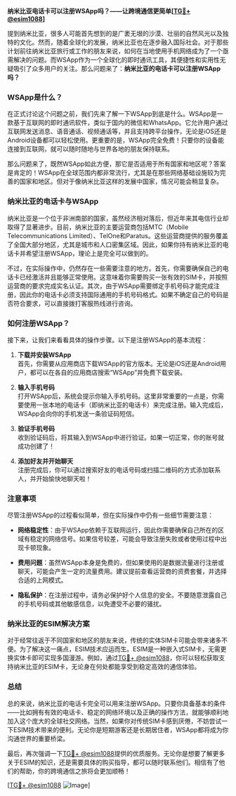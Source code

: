**纳米比亚电话卡可以注册WSApp吗？——让跨境通信更简单[[TG💪+ @esim1088](https://t.me/s/esim1088)]**

提到纳米比亚，很多人可能首先想到的是广袤无垠的沙漠、壮丽的自然风光以及独特的文化。然而，随着全球化的发展，纳米比亚也在逐步融入国际社会。对于那些计划前往纳米比亚旅行或工作的朋友来说，如何在当地使用手机网络成为了一个亟需解决的问题。而WSApp作为一个全球化的即时通讯工具，其便捷性和实用性无疑吸引了众多用户的关注。那么问题来了：**纳米比亚的电话卡可以注册WSApp吗？**

### WSApp是什么？

在正式讨论这个问题之前，我们先来了解一下WSApp到底是什么。WSApp是一款基于互联网的即时通讯软件，类似于国内的微信和WhatsApp。它允许用户通过互联网发送消息、语音通话、视频通话等，并且支持跨平台操作，无论是iOS还是Android设备都可以轻松使用。更重要的是，WSApp完全免费！只要你的设备能连接到互联网，就可以随时随地与世界各地的朋友保持联系。

那么问题来了，既然WSApp如此方便，那它是否适用于所有国家和地区呢？答案是肯定的！WSApp在全球范围内都非常流行，尤其是在那些网络基础设施较为完善的国家和地区。但对于像纳米比亚这样的发展中国家，情况可能会稍显复杂。

### 纳米比亚的电话卡与WSApp

纳米比亚是一个位于非洲南部的国家，虽然经济相对落后，但近年来其电信行业却取得了显著进步。目前，纳米比亚的主要运营商包括MTC（Mobile Telecommunications Limited）、TelOne和Paratus。这些运营商提供的服务覆盖了全国大部分地区，尤其是城市和人口密集区域。因此，如果你持有纳米比亚的电话卡并希望注册WSApp，理论上是完全可以做到的。

不过，在实际操作中，仍然存在一些需要注意的地方。首先，你需要确保自己的电话卡已经激活并且能够正常使用。这意味着你需要购买一张有效的SIM卡，并按照运营商的要求完成实名认证。其次，由于WSApp需要绑定手机号码才能完成注册，因此你的电话卡必须支持国际通用的手机号码格式。如果不确定自己的号码是否符合要求，可以直接拨打客服热线进行咨询。

### 如何注册WSApp？

接下来，让我们来看看具体的操作步骤。以下是注册WSApp的基本流程：

1. **下载并安装WSApp**  
   首先，你需要从应用商店下载WSApp的官方版本。无论是iOS还是Android用户，都可以在各自的应用商店搜索“WSApp”并免费下载安装。

2. **输入手机号码**  
   打开WSApp后，系统会提示你输入手机号码。这里非常重要的一点是，你需要使用一张本地的电话卡（即纳米比亚的电话卡）来完成注册。输入完成后，WSApp会向你的手机发送一条验证码短信。

3. **验证手机号码**  
   收到验证码后，将其输入到WSApp中进行验证。如果一切正常，你的账号就成功创建了！

4. **添加好友并开始聊天**  
   注册完成后，你可以通过搜索好友的电话号码或扫描二维码的方式添加联系人，并开始愉快地聊天啦！

### 注意事项

尽管注册WSApp的过程看似简单，但在实际操作中仍有一些细节需要注意：

- **网络稳定性**：由于WSApp依赖于互联网运行，因此你需要确保自己所在的区域有稳定的网络信号。如果信号较差，可能会导致注册失败或者使用过程中出现卡顿现象。
  
- **费用问题**：虽然WSApp本身是免费的，但如果使用的是数据流量进行注册或聊天，可能会产生一定的流量费用。建议提前查看运营商的资费套餐，并选择合适的上网模式。

- **隐私保护**：在注册过程中，请务必保护好个人信息的安全。不要随意泄露自己的手机号码或其他敏感信息，以免遭受不必要的骚扰。

### 纳米比亚的ESIM解决方案

对于经常往返于不同国家和地区的朋友来说，传统的实体SIM卡可能会带来诸多不便。为了解决这一痛点，ESIM技术应运而生。ESIM是一种嵌入式SIM卡，无需更换实体卡即可实现多国漫游。例如，通过[TG💪+ @esim1088](https://t.me/s/esim1088)，你可以轻松获取支持纳米比亚的ESIM卡，无论身在何处都能享受到稳定高效的通信体验。

### 总结

总的来说，纳米比亚的电话卡完全可以用来注册WSApp。只要你具备基本的条件——比如拥有有效的电话卡、稳定的网络环境以及正确的操作方法，就能够顺利地加入这个庞大的全球社交网络。当然，如果你对传统SIM卡感到厌倦，不妨尝试一下ESIM技术带来的便利。无论你是短期游客还是长期居住者，WSApp都将成为你沟通世界的重要桥梁。

最后，再次强调一下[TG💪+ @esim1088](https://t.me/s/esim1088)提供的优质服务。无论你是想要了解更多关于ESIM的知识，还是需要具体的购买指导，都可以随时联系他们。相信有了他们的帮助，你的跨境通信之旅将会更加顺畅！

[[TG💪+ @esim1088](https://t.me/s/esim1088) ![Image](https://i.postimg.cc/4NQfJmqS/Snipaste-2025-05-13-00-14-12.png)]